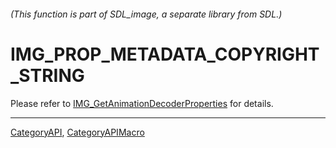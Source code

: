 ###### (This function is part of SDL_image, a separate library from SDL.)
# IMG_PROP_METADATA_COPYRIGHT_STRING

Please refer to [IMG_GetAnimationDecoderProperties](IMG_GetAnimationDecoderProperties) for details.

----
[CategoryAPI](CategoryAPI), [CategoryAPIMacro](CategoryAPIMacro)


